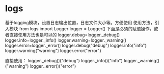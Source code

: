 # logs
基于logging模块，设置日志输出位置，日志文件大小等。方便使用
使用方法，引入模块
from logs import Logger
logger = Logger()
下面是必须的赋值操作，或者直接使用方法也是可以的
logger.debug=logger._debug()
logger.info=logger._info()
logger.warning=logger._warning()
logger.error=logger._error()
logger.debug("debug")
logger.info("info")
logger.warning("warning")
logger.error("error")

直接使用：
logger._debug()("debug")
logger._info()("info")
logger._warning()("warning")
logger._error()("error")
